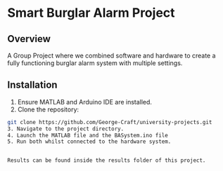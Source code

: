 # Smart Burglar Alarm Project
## Overview
A Group Project where we combined software and hardware to create a fully functioning burglar alarm system with multiple settings.

## Installation
1. Ensure MATLAB and Arduino IDE are installed.
2.  Clone the repository:
   ```bash
   git clone https://github.com/George-Craft/university-projects.git
3. Navigate to the project directory.
4. Launch the MATLAB file and the BASystem.ino file
5. Run both whilst connected to the hardware system.


Results can be found inside the results folder of this project.

